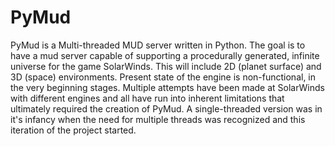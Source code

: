 # PyMud

PyMud is a Multi-threaded MUD server written in Python. The goal is to have a mud server capable of supporting a procedurally generated, infinite universe for the game SolarWinds. This will include 2D (planet surface) and 3D (space) environments. Present state of the engine is non-functional, in the very beginning stages. Multiple attempts have been made at SolarWinds with different engines and all have run into inherent limitations that ultimately required the creation of PyMud. A single-threaded version was in it's infancy when the need for multiple threads was recognized and this iteration of the project started.
